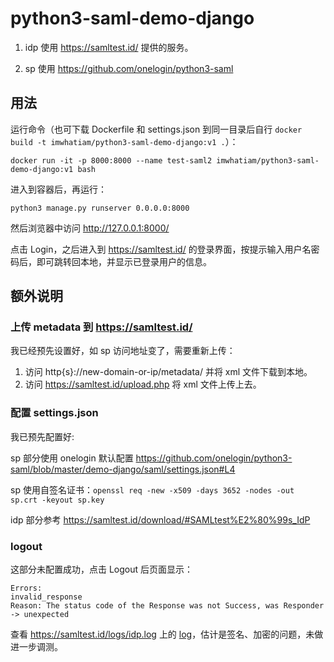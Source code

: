 # python3-saml-demo-django

1. idp 使用 https://samltest.id/ 提供的服务。

1. sp 使用 https://github.com/onelogin/python3-saml

## 用法

运行命令（也可下载 Dockerfile 和 settings.json 到同一目录后自行 `docker build -t imwhatiam/python3-saml-demo-django:v1 .`）：

```
docker run -it -p 8000:8000 --name test-saml2 imwhatiam/python3-saml-demo-django:v1 bash
```

进入到容器后，再运行：

```
python3 manage.py runserver 0.0.0.0:8000
```

然后浏览器中访问 http://127.0.0.1:8000/

点击 Login，之后进入到 https://samltest.id/ 的登录界面，按提示输入用户名密码后，即可跳转回本地，并显示已登录用户的信息。 

## 额外说明

### 上传 metadata 到 https://samltest.id/

我已经预先设置好，如 sp 访问地址变了，需要重新上传：

1. 访问 http{s}://new-domain-or-ip/metadata/ 并将 xml 文件下载到本地。
2. 访问 https://samltest.id/upload.php 将 xml 文件上传上去。

### 配置 settings.json

我已预先配置好:

sp 部分使用 onelogin 默认配置 https://github.com/onelogin/python3-saml/blob/master/demo-django/saml/settings.json#L4

sp 使用自签名证书：`openssl req -new -x509 -days 3652 -nodes -out sp.crt -keyout sp.key`

idp 部分参考 https://samltest.id/download/#SAMLtest%E2%80%99s_IdP

### logout

这部分未配置成功，点击 Logout 后页面显示：

```
Errors:
invalid_response
Reason: The status code of the Response was not Success, was Responder -> unexpected
```

查看 https://samltest.id/logs/idp.log 上的 [log](./logout-error-from-idp.log)，估计是签名、加密的问题，未做进一步调测。
